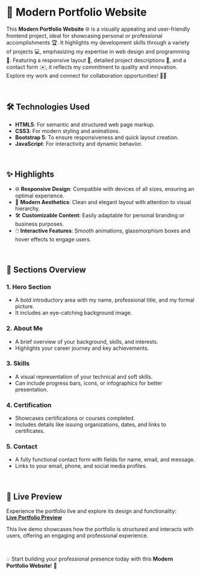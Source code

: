 # 💼 Modern Portfolio Website

This **Modern Portfolio Website** 🌐 is a visually appealing and user-friendly frontend project, ideal for showcasing personal or professional accomplishments 🏆. It highlights my development skills through a variety of projects 💻, emphasizing my expertise in web design and programming 🎨. Featuring a responsive layout 📱, detailed project descriptions 📖, and a contact form ✉️, it reflects my commitment to quality and innovation. Explore my work and connect for collaboration opportunities! 🤝✨

<br>

🛠️ Technologies Used
---------------------

- **HTML5**: For semantic and structured web page markup.
- **CSS3**: For modern styling and animations.
- **Bootstrap 5**: To ensure responsiveness and quick layout creation.
- **JavaScript**: For interactivity and dynamic behavior.

<br>

✨ Highlights
--------------

- 🌐 **Responsive Design**: Compatible with devices of all sizes, ensuring an optimal experience.
- 🎨 **Modern Aesthetics**: Clean and elegant layout with attention to visual hierarchy.
- 🛠️ **Customizable Content**: Easily adaptable for personal branding or business purposes.
- 🖱️ **Interactive Features**: Smooth animations, glassmorphism boxes and hover effects to engage users.

<br>

📂 Sections Overview
---------------------

### 1. **Hero Section**
   - A bold introductory area with my name, professional title, and my formal picture.
   - It includes an eye-catching background image.

### 2. **About Me**
   - A brief overview of your background, skills, and interests.
   - Highlights your career journey and key achievements.

### 3. **Skills**
   - A visual representation of your technical and soft skills.
   - Can include progress bars, icons, or infographics for better presentation.

### 4. **Certification**
   - Showcases certifications or courses completed.
   - Includes details like issuing organizations, dates, and links to certificates.

### 5. **Contact**
   - A fully functional contact form with fields for name, email, and message.
   - Links to your email, phone, and social media profiles.

<br>

🔗 Live Preview
----------------

Experience the portfolio live and explore its design and functionality:  
[**Live Portfolio Preview**](https://suhanipatel36.github.io/Portfolio/)

This live demo showcases how the portfolio is structured and interacts with users, offering an engaging and professional experience.

<br>

💡 Start building your professional presence today with this **Modern Portfolio Website**! 🚀
